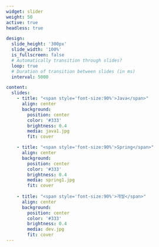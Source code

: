 ```yaml
---
widget: slider
weight: 50
active: true
headless: true

design:
  slide_height: '300px'
  slide_width: '100%'
  is_fullscreen: false
  # Automatically transition through slides?
  loop: true
  # Duration of transition between slides (in ms)
  interval: 5000

content:
  slides:
    - title: "<span style='font-size:90%'>Java</span>"
      align: center
      background:
        position: center
        color: '#333'
        brightness: 0.4
        media: java1.jpg
        fit: cover

    - title: "<span style='font-size:90%'>Spring</span>"
      align: center
      background:
        position: center
        color: '#333'
        brightness: 0.4
        media: spring1.jpg
        fit: cover
    
    - title: "<span style='font-size:90%'>개발</span>"
      align: center
      background: 
        position: center
        color: '#333'
        brightness: 0.4
        media: dev.jpg
        fit: cover
---
```

